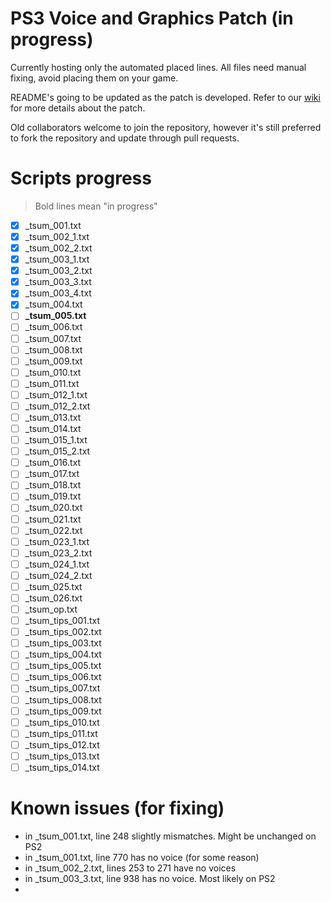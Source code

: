 # PS3 Voice and Graphics Patch (in progress)

Currently hosting only the automated placed lines. All files need manual fixing, avoid placing them on your game.

README's going to be updated as the patch is developed. Refer to our [wiki](https://github.com/07th-mod/guide/wiki) for more details about the patch.

Old collaborators welcome to join the repository, however it's still preferred to fork the repository and update through pull requests.

# Scripts progress

>Bold lines mean "in progress"

- [x] _tsum_001.txt
- [x] _tsum_002_1.txt
- [x] _tsum_002_2.txt
- [x] _tsum_003_1.txt
- [x] _tsum_003_2.txt
- [x] _tsum_003_3.txt
- [x] _tsum_003_4.txt
- [x] _tsum_004.txt
- [ ] **_tsum_005.txt**
- [ ] _tsum_006.txt
- [ ] _tsum_007.txt
- [ ] _tsum_008.txt
- [ ] _tsum_009.txt
- [ ] _tsum_010.txt
- [ ] _tsum_011.txt
- [ ] _tsum_012_1.txt
- [ ] _tsum_012_2.txt
- [ ] _tsum_013.txt
- [ ] _tsum_014.txt
- [ ] _tsum_015_1.txt
- [ ] _tsum_015_2.txt
- [ ] _tsum_016.txt
- [ ] _tsum_017.txt
- [ ] _tsum_018.txt
- [ ] _tsum_019.txt
- [ ] _tsum_020.txt
- [ ] _tsum_021.txt
- [ ] _tsum_022.txt
- [ ] _tsum_023_1.txt
- [ ] _tsum_023_2.txt
- [ ] _tsum_024_1.txt
- [ ] _tsum_024_2.txt
- [ ] _tsum_025.txt
- [ ] _tsum_026.txt
- [ ] _tsum_op.txt
- [ ] _tsum_tips_001.txt
- [ ] _tsum_tips_002.txt
- [ ] _tsum_tips_003.txt
- [ ] _tsum_tips_004.txt
- [ ] _tsum_tips_005.txt
- [ ] _tsum_tips_006.txt
- [ ] _tsum_tips_007.txt
- [ ] _tsum_tips_008.txt
- [ ] _tsum_tips_009.txt
- [ ] _tsum_tips_010.txt
- [ ] _tsum_tips_011.txt
- [ ] _tsum_tips_012.txt
- [ ] _tsum_tips_013.txt
- [ ] _tsum_tips_014.txt

# Known issues (for fixing)

- in _tsum_001.txt, line 248 slightly mismatches. Might be unchanged on PS2
- in _tsum_001.txt, line 770 has no voice (for some reason)
- in _tsum_002_2.txt, lines 253 to 271 have no voices
- in _tsum_003_3.txt, line 938 has no voice. Most likely on PS2
- 